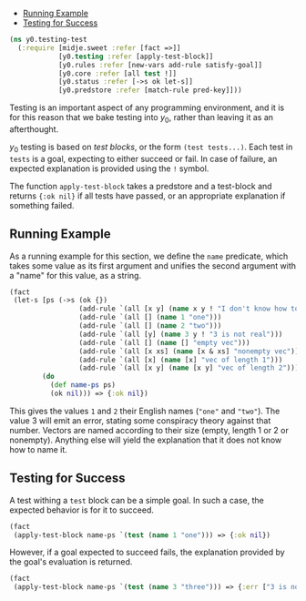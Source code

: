   * [Running Example](#running-example)
  * [Testing for Success](#testing-for-success)
```clojure
(ns y0.testing-test
  (:require [midje.sweet :refer [fact =>]]
            [y0.testing :refer [apply-test-block]]
            [y0.rules :refer [new-vars add-rule satisfy-goal]]
            [y0.core :refer [all test !]]
            [y0.status :refer [->s ok let-s]]
            [y0.predstore :refer [match-rule pred-key]]))

```
Testing is an important aspect of any programming environment, and it is for this
reason that we bake testing into $y_0$, rather than leaving it as an afterthought.

$y_0$ testing is based on _test blocks_, or the form `(test tests...)`. Each test
in `tests` is a goal, expecting to either succeed or fail. In case of failure,
an expected explanation is provided using the `!` symbol.

The function `apply-test-block` takes a predstore and a test-block and returns
`{:ok nil}` if all tests have passed, or an appropriate explanation if something
failed.

## Running Example

As a running example for this section, we define the `name` predicate, which takes
some value as its first argument and unifies the second argument with a "name" for
this value, as a string.
```clojure
(fact
 (let-s [ps (->s (ok {})
                 (add-rule `(all [x y] (name x y ! "I don't know how to name" x)))
                 (add-rule `(all [] (name 1 "one")))
                 (add-rule `(all [] (name 2 "two")))
                 (add-rule `(all [y] (name 3 y ! "3 is not real")))
                 (add-rule `(all [] (name [] "empty vec")))
                 (add-rule `(all [x xs] (name [x & xs] "nonempty vec")))
                 (add-rule `(all [x] (name [x] "vec of length 1")))
                 (add-rule `(all [x y] (name [x y] "vec of length 2"))))]
        (do
          (def name-ps ps)
          (ok nil))) => {:ok nil})
```
This gives the values `1` and `2` their English names (`"one"` and `"two"`).
The value 3 will emit an error, stating some conspiracy theory against that number.
Vectors are named according to their size (empty, length 1 or 2 or nonempty).
Anything else will yield the explanation that it does not know how to name it.

## Testing for Success

A test withing a `test` block can be a simple goal. In such a case, the expected
behavior is for it to succeed.
```clojure
(fact
 (apply-test-block name-ps `(test (name 1 "one"))) => {:ok nil})

```
However, if a goal expected to succeed fails, the explanation provided by the goal's
evaluation is returned.
```clojure
(fact
 (apply-test-block name-ps `(test (name 3 "three"))) => {:err ["3 is not real"]})
```

